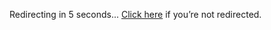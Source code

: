 <meta http-equiv="refresh" content="5;url=https://example.com">
<p>Redirecting in 5 seconds... <a href="https://google.com">Click here</a> if you’re not redirected.</p>